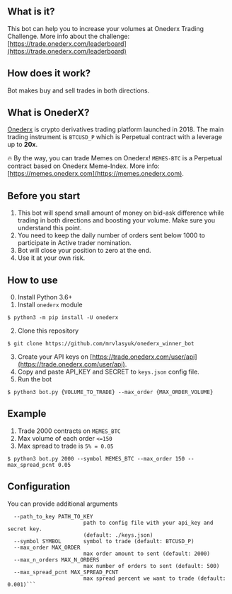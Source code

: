 ## What is it?
This bot can help you to increase your volumes at Onederx Trading Challenge. More info about the challenge: [https://trade.onederx.com/leaderboard](https://trade.onederx.com/leaderboard)

## How does it work?
Bot makes buy and sell trades in both directions. 

## What is OnederX?
[Onederx](https://onederx.com) is crypto derivatives trading platform launched in 2018. The main trading instrument is `BTCUSD_P` which is Perpetual contract with a leverage up to **20x**.

🔥 By the way, you can trade Memes on Onederx! `MEMES-BTC` is a Perpetual contract based on Onederx Meme-Index. More info: [https://memes.onederx.com](https://memes.onederx.com).


## Before you start
1. This bot will spend small amount of money on bid-ask difference while trading in both directions and boosting your volume. Make sure you understand this point.
2. You need to keep the daily number of orders sent below 1000 to participate in Active trader nomination.
3. Bot will close your position to zero at the end.
4. Use it at your own risk. 


## How to use
0. Install Python 3.6+
1. Install `onederx` module

`$ python3 -m pip install -U onederx`

2. Clone this repository

`$ git clone https://github.com/mrvlasyuk/onederx_winner_bot`

3. Create your API keys on [https://trade.onederx.com/user/api](https://trade.onederx.com/user/api). 
4. Copy and paste API_KEY and SECRET to `keys.json` config file.
5. Run the bot

`$ python3 bot.py {VOLUME_TO_TRADE} --max_order {MAX_ORDER_VOLUME}`

## Example
1. Trade 2000 contracts on `MEMES_BTC`
2. Max volume of each order `<=150`
3. Max spread to trade is `5% = 0.05` 

`$ python3 bot.py 2000 --symbol MEMES_BTC --max_order 150 --max_spread_pcnt 0.05`


## Configuration
You can provide additional arguments

```
  --path_to_key PATH_TO_KEY
                        path to config file with your api_key and secret key.
                        (default: ./keys.json)
  --symbol SYMBOL       symbol to trade (default: BTCUSD_P)
  --max_order MAX_ORDER
                        max order amount to sent (default: 2000)
  --max_n_orders MAX_N_ORDERS
                        max number of orders to sent (default: 500)
  --max_spread_pcnt MAX_SPREAD_PCNT
                        max spread percent we want to trade (default: 0.001)```